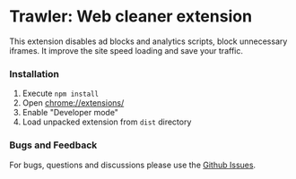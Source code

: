 # Trawler: Web cleaner extension

This extension disables ad blocks and analytics scripts, block unnecessary iframes. It improve the site speed loading and save your traffic. 

### Installation

1. Execute ``npm install ``
2. Open [chrome://extensions/](chrome://extensions/)
3. Enable "Developer mode"
4. Load unpacked extension from `dist` directory


### Bugs and Feedback

For bugs, questions and discussions please use the [Github Issues](https://github.com/AlmazKo/trawler/issues).